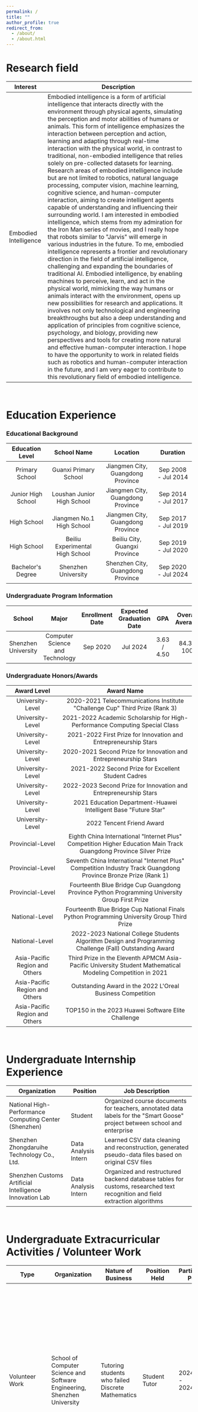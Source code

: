 ```yaml
---
permalink: /
title: ""
author_profile: true
redirect_from: 
  - /about/
  - /about.html
---
```


# Research field


| Interest | Description | 
| -------- | ---------- |
| Embodied Intelligence | Embodied intelligence is a form of artificial intelligence that interacts directly with the environment through physical agents, simulating the perception and motor abilities of humans or animals. This form of intelligence emphasizes the interaction between perception and action, learning and adapting through real-time interaction with the physical world, in contrast to traditional, non-embodied intelligence that relies solely on pre-collected datasets for learning. Research areas of embodied intelligence include but are not limited to robotics, natural language processing, computer vision, machine learning, cognitive science, and human-computer interaction, aiming to create intelligent agents capable of understanding and influencing their surrounding world. I am interested in embodied intelligence, which stems from my admiration for the Iron Man series of movies, and I really hope that robots similar to "Jarvis" will emerge in various industries in the future. To me, embodied intelligence represents a frontier and revolutionary direction in the field of artificial intelligence, challenging and expanding the boundaries of traditional AI. Embodied intelligence, by enabling machines to perceive, learn, and act in the physical world, mimicking the way humans or animals interact with the environment, opens up new possibilities for research and applications. It involves not only technological and engineering breakthroughs but also a deep understanding and application of principles from cognitive science, psychology, and biology, providing new perspectives and tools for creating more natural and effective human-computer interaction. I hope to have the opportunity to work in related fields such as robotics and human-computer interaction in the future, and I am very eager to contribute to this revolutionary field of embodied intelligence. |




<br>


# Education Experience

### Educational Background

| Education Level | School Name | Location | Duration |
|:------:|:----------:|:--------:|:----------:|
| Primary School | Guanxi Primary School | Jiangmen City, Guangdong Province | Sep 2008 - Jul 2014 |
| Junior High School | Loushan Junior High School | Jiangmen City, Guangdong Province | Sep 2014 - Jul 2017 |
| High School | Jiangmen No.1 High School | Jiangmen City, Guangdong Province | Sep 2017 - Jul 2019 |
| High School | Beiliu Experimental High School | Beiliu City, Guangxi Province | Sep 2019 - Jul 2020 |
| Bachelor's Degree | Shenzhen University | Shenzhen City, Guangdong Province | Sep 2020 - Jul 2024 |


### Undergraduate Program Information

| School | Major | Enrollment Date | Expected Graduation Date | GPA | Overall Average | Status |
|:------:|:------:|:----------:|:--------------:|:------:|:------:|:------:|
| Shenzhen<br> University | Computer Science<br> and Technology | Sep 2020 | Jul 2024 | 3.63 / 4.50 | 84.3 / 100 | Currently<br> studying on<br> campus |


 
### Undergraduate Honors/Awards

| Award Level | Award Name |
| :---: | :---: |
| University-Level | 2020-2021 Telecommunications Institute "Challenge Cup" Third Prize (Rank 3) |
| University-Level | 2021-2022 Academic Scholarship for High-Performance Computing Special Class |
| University-Level | 2021-2022 First Prize for Innovation and Entrepreneurship Stars |
| University-Level | 2020-2021 Second Prize for Innovation and Entrepreneurship Stars |
| University-Level | 2021-2022 Second Prize for Excellent Student Cadres |
| University-Level | 2022-2023 Second Prize for Innovation and Entrepreneurship Stars |  
| University-Level | 2021 Education Department-Huawei Intelligent Base "Future Star" |
| University-Level | 2022 Tencent Friend Award |
| Provincial-Level | Eighth China International "Internet Plus" Competition Higher Education Main Track Guangdong Province Silver Prize | 
| Provincial-Level | Seventh China International "Internet Plus" Competition Industry Track Guangdong Province Bronze Prize (Rank 1) | 
| Provincial-Level | Fourteenth Blue Bridge Cup Guangdong Province Python Programming University Group First Prize |
| National-Level | Fourteenth Blue Bridge Cup National Finals Python Programming University Group Third Prize |
| National-Level | 2022-2023 National College Students Algorithm Design and Programming Challenge (Fall) Outstanding Award |
| Asia-Pacific Region and Others | Third Prize in the Eleventh APMCM Asia-Pacific University Student Mathematical Modeling Competition in 2021 |  
| Asia-Pacific Region and Others | Outstanding Award in the 2022 L'Oreal Business Competition |
| Asia-Pacific Region and Others | TOP150 in the 2023 Huawei Software Elite Challenge |


<br>

# Undergraduate Internship Experience



| Organization                                  | Position      | Job Description                                      |
|---------------------------------------------|---------|--------------------------------------------------|
| National High-Performance Computing Center (Shenzhen) | Student      | Organized course documents for teachers, annotated data labels for the "Smart Goose" project between school and enterprise     |
| Shenzhen Zhongdaruihe Technology Co., Ltd.                           | Data Analysis Intern  | Learned CSV data cleaning and reconstruction, generated pseudo-data files based on original CSV files    |
| Shenzhen Customs Artificial Intelligence Innovation Lab                | Data Analysis Intern  | Organized and restructured backend database tables for customs, researched text recognition and field extraction algorithms |


<br>

# Undergraduate Extracurricular Activities / Volunteer Work


| Type | Organization | Nature of Business | Position Held | Participation Period | Main Responsibilities |
|------|----------|---------|---------|----------|---------|
| Volunteer Work | School of Computer Science and Software Engineering, Shenzhen University | Tutoring students who failed Discrete Mathematics | Student Tutor | 2024.02.05 - 2024.02.27 | Sharing study materials and exam tips for Discrete Mathematics. Additionally, I held online Tencent meetings on February 19th (from 19:00 to 21:00) and February 25th (from 18:00 to 20:00) to discuss Discrete Mathematics problems with classmates. Also, I usually had private chats with some students to discuss questions. |
| Self-employed / Entrepreneur | Shenzhen Xiangyuan Cultural Communication Co., Ltd. | N/A | Supervisor | Since December 12, 2023 | As we are a startup company, my main tasks within the company are not very fixed. Sometimes I may be developing web pages, other times I might go out for photography. Occasionally, I negotiate service fees with clients who have video or photography needs, and at times, I take on some commercial orders from schools, such as making promotional videos for them. |


<br>


# Undergraduate Project Experience

### Bag of Emergency Food, OneDrop Project

| Time | Description |
| --------------------------- | ----------------------------------- |
| 2021.07-2021.12 | Developed a WeChat mini-program for selling near-expiry food products as part of a campus e-commerce<br> entrepreneurship team. I was responsible for frontend development of the mini-program, coding based on UI<br> design. The mini-program was successfully launched, and the project won the Telecommunications Institute<br> Challenge Cup. |



### Smart Campus - WeLink Mini Program (We Code)

| Time | Description |
| --- | --- |
| 2021.08-2021.10 | I was the founder and leader of this project, which eventually produced a frontend demo of a mini-program that<br> was not launched. **Background**: The rapid growth in the number of WeLink users presented us with an<br> opportunity. WeLink has served over 700,000 organizations, including government, enterprises, education, and<br> healthcare sectors. However, there was a lack of a dedicated application tailored to the usage habits of<br> contemporary college students. **Project Content**: To develop a WeLink mini-program, the frontend was<br> implemented using HTML5+CSS+JavaScript+WeLink API (completed), and the backend was planned to be<br> developed using SpringBoot+MySQL. **Personal Contribution**: I coordinated with teammates to produce<br> materials such as business plans, presentations, and videos. Additionally, I participated in the development of<br> the WeLink mini-program frontend. I successfully led the team to participate in the "Internet+" Innovation and<br> Entrepreneurship Competition, and the team was awarded the provincial-level bronze medal. |



### Database Systems Major Project

| Time | Experimental Environment | Experimental Content |
| --- | --- | --- | 
| 2022.11-2022.12 | windows11+python3+flask+MySQL | Design a relational database for the car-sharing business described in the<br> prompt, and concurrently develop a front-end webpage to facilitate specific<br> interactions between the front and back ends. |


### System Programming Major Project

| Time | Experimental Environment | Experimental Content |
| --- | --- | --- | 
| 2022.12 - 2023.01 | Huawei Linux Server | Implement a terminal-based multiplayer instant messaging system using C<br> language. It reads and writes data through a public named pipe (FIFO), uses<br> the select multiplexing technique to monitor messages, and enables<br> communication between different clients. The server is guarded by a thread<br> pool process, serving as a data relay and storage. It also implements logging<br> functionality for different user events, along with setting permissions for<br> logging. |



<br><br><br>
<br>

<br>

<br>
